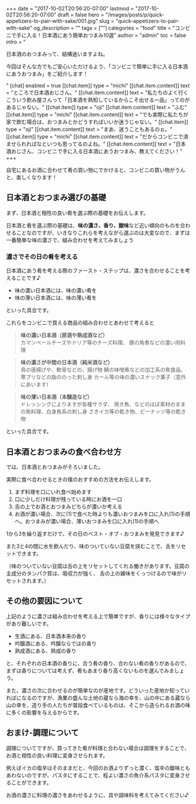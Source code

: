 +++
date = "2017-10-02T20:56:20-07:00"
lastmod = "2017-10-02T20:56:20-07:00"
draft = false
hero = "/images/posts/p/quick-appetizers-to-pair-with-sake/001.jpg"
slug = "quick-appetizers-to-pair-with-sake"
og_description = ""
tags = [""]
categories = "food"
title = "コンビニで手に入る！日本酒にあう簡単おつまみ10選"
author = "admin"
toc = false
intro = "<p>日本酒のおつまみって、結構迷いますよね。</p><p>今回はそんな方でもご安心いただけるよう、「コンビニで簡単に手に入る日本酒にあうおつまみ」をご紹介します！</p>"
[chat]
  enabled = true
  [[chat.item]]
    type = "michi"
    [[chat.item.content]]
      text = "ところで日本酒おじさん。"
    [[chat.item.content]]
      text = "私たちのよく行くこういう飲み屋さんって「日本酒を熟知しているからこそ出せる一品」ってのがあるじゃない。"
  [[chat.item]]
    type = "oji"
    [[chat.item.content]]
      text = "ふむ"
  [[chat.item]]
    type = "michi"
    [[chat.item.content]]
      text = "でも実際に私たちが家で飲む場合は、おつまみとかどうすればいいか迷うじゃない。"
  [[chat.item]]
    type = "oji"
    [[chat.item.content]]
      text = "まあ、迷うこともあるのぉ。"
  [[chat.item]]
    type = "michi"
    [[chat.item.content]]
      text = "だからコンビニで済ませられればなといつも思ってるのよね。"
    [[chat.item.content]]
      text = "日本酒おじさん、コンビニで手に入る日本酒にあうおつまみ、教えてください！"
+++


自宅にあるお酒に合わせて肴の買い物にでかけると、コンビニの買い物がうんと、楽しくなります！

## 日本酒とおつまみ選びの基礎

まず、日本酒と相性の良い肴を選ぶ際の基礎をお伝えします。

日本酒と肴を選ぶ際の基礎は、**味の濃さ、香り、酸味**など近い傾向のものを合わせることなのですが、いきなりこれらを考えながら選ぶのは大変なので、まずは一番簡単な味の濃さで、組み合わせを考えてみましょう

### 濃さでその日の肴を考える

日本酒にあう肴を考える際のファースト・ステップは、濃さを合わせることを考えることです♪

- 味の濃い日本酒には、味の濃い肴を
- 味の薄い日本酒には、味の薄い肴を

といった具合です。

これらをコンビニで買える商品の組み合わせとあわせて考えると

> **味の濃い日本酒（原酒や熟成酒など）**  
カマンベールチーズやドリア等のチーズ料理、
豚の角煮などの濃い肉料理


> **味の濃さが中間の日本酒（純米酒など）**  
鳥の唐揚げや、軟骨などの、揚げ物
鯖の味噌煮などの加工系の魚食品、寒ブリなどの脂ののった刺し身
カール等の味の濃いスナック菓子（意外にあいます）

> **味の薄い日本酒（本醸造など）**  
ドレッシングによりますが各種サラダ、
焼き魚、などのほぼ素材のままの魚料理、白身魚系の刺し身
さきイカ等の乾き物、ピーナッツ等の乾き物

といった具合です。

## 日本酒とおつまみの食べ合わせ方

では、日本酒とおつまみがそろいました。

実際に食べ合わせるときの僕のおすすめの方法をお伝えします。

1. まず料理を口にいれ食べ始めます
2. 口に少しだけ料理が残っている時にお酒を一口
3. 舌の上でお酒とおつまみどちらが濃いか考える
4. お酒が濃い場合、次に(1)で食べた時よりも濃いおつまみを口に入れ(1)の手順へ。おつまみが濃い場合、薄いおつまみを口に入れ(1)の手順へ

1から3を繰り返すだけで、その日のベスト・オブ・おつまみを発見できます♪

また3と4の間に水を飲んだり、味のついていない豆腐を挟むことで、舌をリセットできます。

（味のついていない豆腐は舌の上をリセットしてくれる働きがあります。豆腐の主成分のタンパク質は、吸収力が強く、 舌の上の雑味をくっつけるので味がリセットされます。）

## その他の要因について

上記のように濃さは組み合わせを考える上で簡単ですが、香りには様々なタイプがあり難しいです。

- 生酒にある、日本酒本来の香り
- 吟醸酒にある、吟醸ならではの香り
- 熟成酒にある、熟成の香り

と、それぞれの日本酒の香りに、合う肴の香り、合わない肴の香りがあるので、まずは香りについては考えず、肴もあまり香り高くないものを選んでみましょう。

また、濃さの次に合わせるのが簡単なのが産地です。どういった産地か知っていればになるのですが、漁業の盛んな土地の蔵なら海の幸を、山の中にある蔵なら山の幸を、造り手の人たちが普段食べているものは、そこから造られるお酒の味に多くの影響を与えるからです。

## おまけ-調理について

調理についてですが、買ってきた肴が料理と合わない場合は調理をすることで、お酒と相性の良い料理に変身させられます。

例えばイカの塩辛はそのままだと、今回のお酒よりずっと濃く、塩辛の酸味ともあわないのですが、パスタにすることで、程よい濃さの魚介系パスタに変身させることができます。

お酒の濃さに料理の濃さをあわせるように、具や調味料を考えてみてください♪

